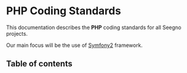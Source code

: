 # PHP Coding Standards

This documentation describes the **PHP** coding standards for all Seegno projects.

Our main focus will be the use of [Symfony2](http://symfony.com/) framework.

## Table of contents

```
